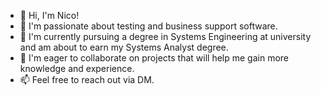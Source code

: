 - 👋 Hi, I'm Nico!
- 👀 I'm passionate about testing and business support software.
- 🌱 I'm currently pursuing a degree in Systems Engineering at university and am about to earn my Systems Analyst degree.
- 💞️ I'm eager to collaborate on projects that will help me gain more knowledge and experience.
- 📫 Feel free to reach out via DM.

<!---
nicojuncos22/nicojuncos22 is a ✨ special ✨ repository because its `README.md` (this file) appears on your GitHub profile.
You can click the Preview link to take a look at your changes.
--->
